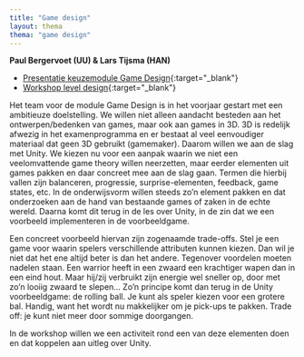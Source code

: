 ```yaml
---
title: "Game design"
layout: thema
thema: "game design"
---
```


**Paul Bergervoet (UU) & Lars Tijsma (HAN)**

* [Presentatie keuzemodule Game Design]({{site.baseurl}}/themas/gamedesign/bergervoet-game-design.pdf){:target="_blank"}
* [Workshop level design]({{site.baseurl}}/themas/gamedesign/Bergervoet-WorkshopLevelDesign.pdf){:target="_blank"}


Het team voor de module Game Design is in het voorjaar gestart met een ambitieuze doelstelling.
We willen niet alleen aandacht besteden aan het ontwerpen/bedenken van games, maar ook aan games in 3D.
3D is redelijk afwezig in het examenprogramma en er bestaat al veel eenvoudiger materiaal dat geen 3D gebruikt (gamemaker).
Daarom willen we aan de slag met Unity.
We kiezen nu voor een aanpak waarin we niet een veelomvattende game theory willen neerzetten,
maar eerder elementen uit games pakken en daar concreet mee aan de slag gaan.
Termen die hierbij vallen zijn balanceren, progressie, surprise-elementen, feedback, game states, etc.
In de onderwijsvorm willen steeds zo’n element pakken en dat onderzoeken aan de hand van bestaande games of zaken in de echte wereld.
Daarna komt dit terug in de les over Unity, in de zin dat we een voorbeeld implementeren in de voorbeeldgame.

Een concreet voorbeeld hiervan zijn zogenaamde trade-offs.
Stel je een game voor waarin spelers verschillende attributen kunnen kiezen.
Dan wil je niet dat het ene altijd beter is dan het andere.
Tegenover voordelen moeten nadelen staan.
Een warrior heeft in een zwaard een krachtiger wapen dan in een eind hout.
Maar hij/zij verbruikt zijn energie wel sneller op, door met zo’n looiig zwaard te slepen…
Zo’n principe komt dan terug in de Unity voorbeeldgame: de rolling ball.
Je kunt als speler kiezen voor een grotere bal.
Handig, want het wordt nu makkelijker om je pick-ups te pakken.
Trade off: je kunt niet meer door sommige doorgangen.

In de workshop willen we een activiteit rond een van deze elementen doen en dat koppelen aan uitleg over Unity.
